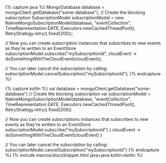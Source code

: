 {% capture java %}
MongoDatabase database = mongoClient.getDatabase("some-database");
// Create the blocking subscription
SubscriptionModel subscriptionModel = new NativeMongoSubscriptionModel(database, "eventCollection", TimeRepresentation.DATE, Executors.newCachedThreadPool(), RetryStrategy.retry().fixed(200));

// Now you can create subscription instances that subscribes to new events as they're written to an EventStore
subscriptionModel.subscribe("mySubscriptionId", cloudEvent -> doSomethingWithTheCloudEvent(cloudEvent)); 

// You can later cancel the subscription by calling:
subscriptionModel.cancelSubscription("mySubscriptionId");
{% endcapture %}

{% capture kotlin %}
val database = mongoClient.getDatabase("some-database")
// Create the blocking subscription
val subscriptionModel = NativeMongoSubscriptionModel(database, "eventCollection", TimeRepresentation.DATE, Executors.newCachedThreadPool(), RetryStrategy.retry().fixed(200))

// Now you can create subscriptions instances that subscribes to new events as they're written to an EventStore
subscriptionModel.subscribe("mySubscriptionId") { cloudEvent -> doSomethingWithTheCloudEvent(cloudEvent) }

// You can later cancel the subscription by calling:
subscriptionModel.cancelSubscription("mySubscriptionId")
{% endcapture %}
{% include macros/docsSnippet.html java=java kotlin=kotlin %}